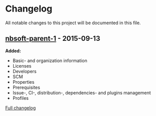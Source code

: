 # Changelog

All notable changes to this project will be documented in this file.

## [nbsoft-parent-1] - 2015-09-13

**Added:**

- Basic- and organization information
- Licenses
- Developers
- SCM
- Properties
- Prerequisites
- Issue-, CI-, distribution-, dependencies- and plugins management
- Profiles

[Full changelog]

[nbsoft-parent-1]: https://github.com/nbsoft/nbsoft-maven-parent/tree/nbsoft-parent-1
[Full changelog]: https://github.com/nbsoft/nbsoft-maven-parent/compare/f3b66d53508c3a67dc7fe35d5d66eb262e4ece79...nbsoft-parent-1
